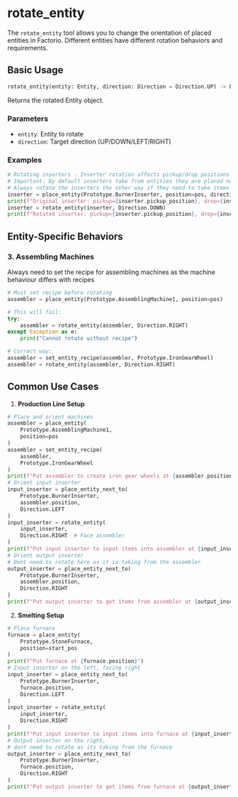 # rotate_entity

The `rotate_entity` tool allows you to change the orientation of placed entities in Factorio. Different entities have different rotation behaviors and requirements.

## Basic Usage

```python
rotate_entity(entity: Entity, direction: Direction = Direction.UP) -> Entity
```

Returns the rotated Entity object.

### Parameters
- `entity`: Entity to rotate
- `direction`: Target direction (UP/DOWN/LEFT/RIGHT)

### Examples
```python
# Rotating inserters - Inserter rotation affects pickup/drop positions
# Important: By default inserters take from entities they are placed next to
# Always rotate the inserters the other way if they need to take items from an entity
inserter = place_entity(Prototype.BurnerInserter, position=pos, direction = Direction.UP)
print(f"Original inserter: pickup={inserter.pickup_position}, drop={inserter.drop_position}")
inserter = rotate_entity(inserter, Direction.DOWN)
print(f"Rotated inserter: pickup={inserter.pickup_position}, drop={inserter.drop_position}")
```

## Entity-Specific Behaviors

### 3. Assembling Machines
Always need to set the recipe for assembling machines as the machine behaviour differs with recipes
```python
# Must set recipe before rotating
assembler = place_entity(Prototype.AssemblingMachine1, position=pos)

# This will fail:
try:
    assembler = rotate_entity(assembler, Direction.RIGHT)
except Exception as e:
    print("Cannot rotate without recipe")

# Correct way:
assembler = set_entity_recipe(assembler, Prototype.IronGearWheel)
assembler = rotate_entity(assembler, Direction.RIGHT)
```

## Common Use Cases

1. **Production Line Setup**
```python
# Place and orient machines
assembler = place_entity(
    Prototype.AssemblingMachine1,
    position=pos
)
assembler = set_entity_recipe(
    assembler,
    Prototype.IronGearWheel
)
print(f"Put assembler to create iron gear wheels at {assembler.position}")
# Orient input inserter
input_inserter = place_entity_next_to(
    Prototype.BurnerInserter,
    assembler.position,
    Direction.LEFT
)
input_inserter = rotate_entity(
    input_inserter,
    Direction.RIGHT  # Face assembler
)
print(f"Put input inserter to input items into assembler at {input_inserter.position}")
# Orient output inserter
# Dont need to rotate here as it is taking from the assembler
output_inserter = place_entity_next_to(
    Prototype.BurnerInserter,
    assembler.position,
    Direction.RIGHT
)
print(f"Put output inserter to get items from assembler at {output_inserter.position}")
```

2. **Smelting Setup**
```python
# Place furnace
furnace = place_entity(
    Prototype.StoneFurnace,
    position=start_pos
)
print(f"Put furnace at {furnace.position}")
# Input inserter on the left, facing right
input_inserter = place_entity_next_to(
    Prototype.BurnerInserter,
    furnace.position,
    Direction.LEFT
)
input_inserter = rotate_entity(
    input_inserter,
    Direction.RIGHT
)
print(f"Put input inserter to input items into furnace at {input_inserter.position}")
# Output inserter on the right,
# dont need to rotate as its taking from the furnace
output_inserter = place_entity_next_to(
    Prototype.BurnerInserter,
    furnace.position,
    Direction.RIGHT
)
print(f"Put output inserter to get items from furnace at {output_inserter.position}")
```
